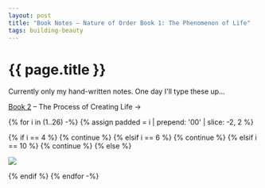 ```yaml
---
layout: post
title: "Book Notes – Nature of Order Book 1: The Phenomenon of Life"
tags: building-beauty
---
```


# {{ page.title }}

Currently only my hand-written notes. One day I'll type these up…

[Book 2](/2021/06/15/book-notes-nature-of-order-book-2) – The Process of Creating Life &rarr;

{% for i in (1..26) -%}
  {% assign padded = i | prepend: '00' | slice: -2, 2 %}

  {% if i == 4 %}
    {% continue %}
  {% elsif i == 6 %}
    {% continue %}
  {% elsif i == 10 %}
    {% continue %}
  {% else %}
  <p id="{{ i }}">
    <img src="/images/posts/building-beauty/book-1-{{ padded }}.jpg" />
  </p>
  {% endif %}
{% endfor -%}
